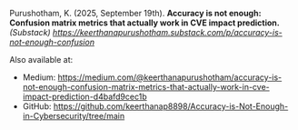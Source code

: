   Purushotham, K. (2025, September 19th). **Accuracy is not enough: Confusion matrix metrics that actually work in CVE impact prediction.** *(Substack) https://keerthanapurushotham.substack.com/p/accuracy-is-not-enough-confusion*
  
  Also available at:
  - Medium: https://medium.com/@keerthanapurushotham/accuracy-is-not-enough-confusion-matrix-metrics-that-actually-work-in-cve-impact-prediction-d4bafd9cec1b  
  - GitHub: https://github.com/keerthanap8898/Accuracy-is-Not-Enough-in-Cybersecurity/tree/main
